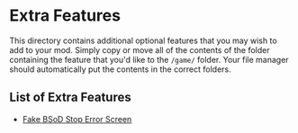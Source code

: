 # Extra Features

This directory contains additional optional features that you may wish to add to your mod. Simply copy or move all of the contents of the folder containing the feature that you'd like to the `/game/` folder. Your file manager should automatically put the contents in the correct folders.

## List of Extra Features
- [Fake BSoD Stop Error Screen](./Fake%20BSoD%20Stop%20Error%20Screen/)